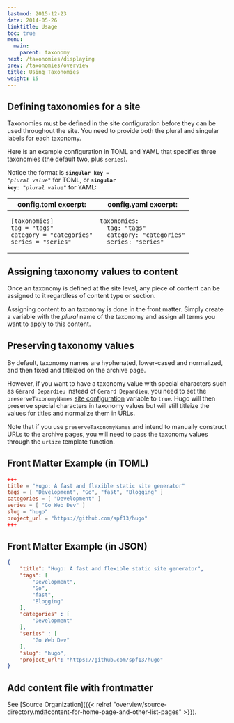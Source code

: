 ```yaml
---
lastmod: 2015-12-23
date: 2014-05-26
linktitle: Usage
toc: true
menu:
  main:
    parent: taxonomy
next: /taxonomies/displaying
prev: /taxonomies/overview
title: Using Taxonomies
weight: 15
---
```


## Defining taxonomies for a site

Taxonomies must be defined in the site configuration before they can be
used throughout the site. You need to provide both the plural and
singular labels for each taxonomy.

Here is an example configuration in TOML and YAML
that specifies three taxonomies (the default two, plus `series`).

Notice the format is <code><strong>singular key</strong> = &quot;<em>plural value</em>&quot;</code> for TOML,
or <code><strong>singular key</strong>: &quot;<em>plural value</em>&quot;</code> for YAML:

<table class="table">
<thead>
<tr>
<th>config.toml excerpt:</th><th>config.yaml excerpt:</th>
</tr>
</thead>
<tbody>
<tr valign="top">
<td><pre><code class="language-toml">[taxonomies]
tag = "tags"
category = "categories"
series = "series"
</code></pre></td>
<td><pre><code class="language-yaml">taxonomies:
  tag: "tags"
  category: "categories"
  series: "series"
</code></pre></td>
</tr>
</tbody>
</table>

## Assigning taxonomy values to content

Once an taxonomy is defined at the site level, any piece of content
can be assigned to it regardless of content type or section.

Assigning content to an taxonomy is done in the front matter.
Simply create a variable with the *plural* name of the taxonomy
and assign all terms you want to apply to this content.

## Preserving taxonomy values

By default, taxonomy names are hyphenated, lower-cased and normalized, and then
fixed and titleized on the archive page.

However, if you want to have a taxonomy value with special characters
such as `Gérard Depardieu` instead of `Gerard Depardieu`,
you need to set the `preserveTaxonomyNames` [site configuration](/overview/configuration/) variable to `true`.
Hugo will then preserve special characters in taxonomy values
but will still titleize the values for titles and normalize them in URLs.

Note that if you use `preserveTaxonomyNames` and intend to manually construct URLs to the archive pages,
you will need to pass the taxonomy values through the `urlize` template function.

## Front Matter Example (in TOML)

```toml
+++
title = "Hugo: A fast and flexible static site generator"
tags = [ "Development", "Go", "fast", "Blogging" ]
categories = [ "Development" ]
series = [ "Go Web Dev" ]
slug = "hugo"
project_url = "https://github.com/spf13/hugo"
+++
```

## Front Matter Example (in JSON)

```json
{
    "title": "Hugo: A fast and flexible static site generator",
    "tags": [
        "Development",
        "Go",
        "fast",
        "Blogging"
    ],
    "categories" : [
        "Development"
    ],
    "series" : [
        "Go Web Dev"
    ],
    "slug": "hugo",
    "project_url": "https://github.com/spf13/hugo"
}
```

## Add content file with frontmatter

See [Source Organization]({{< relref "overview/source-directory.md#content-for-home-page-and-other-list-pages" >}}).
